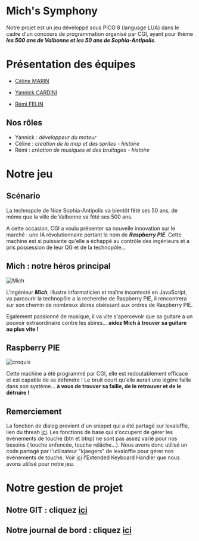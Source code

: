Mich's Symphony
===============

Notre projet est un jeu développé sous PICO 8 (language LUA) dans le cadre d'un concours de programmation organisé par CGI, ayant pour thème **_les 500 ans de Valbonne et les 50 ans de Sophia-Antipolis_**.

# Présentation des équipes

-  [Céline MARIN](https://github.com/CelineMarin)

-  [Yannick CARDINI](https://github.com/YannickCardini)

-  [Rémi FELIN](https://github.com/RemiFELIN)

## Nos rôles  

- Yannick : *développeur du moteur*
- Céline : *création de la map et des sprites - histoire*
- Rémi : *création de musiques et des bruitages - histoire*

# Notre jeu

## Scénario

La technopole de Nice Sophia-Antipolis va bientôt fêté ses 50 ans, de même que la ville de Valbonne va fêté ses 500 ans.

A cette occasion, CGI a voulu présenter sa nouvelle innovation sur le marché : une IA révolutionnaire portant le nom de **_Raspberry PIE_**. Cette machine est si puissante qu'elle a échappé au contrôle des ingénieurs et a pris possession de leur QG et de la technopôle...

## Mich : notre héros principal
![Mich](https://image.noelshack.com/fichiers/2019/18/3/1556706057-mich.png)

L'ingénieur **_Mich_**, illustre informaticien et maître incontesté en JavaScript, va parcourir la technopôle a la recherche de Raspberry PIE, il rencontrera sur son chemin de nombreux sbires obéissant aux ordres de Raspberry PIE.

Egalement passionné de musique, il va vite s'apercevoir que sa guitare a un pouvoir extraordinaire contre les sbires... **aidez Mich à trouver sa guitare au plus vite !**

## Raspberry PIE
![croquis](https://image.noelshack.com/fichiers/2019/18/3/1556705607-57284555-840645582943220-6327072261115215872-n.jpg) 

Cette machine a été programmé par CGI, elle est redoutablement efficace et est capable de se défendre !  Le bruit court qu'elle aurait une légère faille dans son système... **à vous de trouver sa faille, de le retrouver et de le détruire !**

## Remerciement

La fonction de dialog provient d'un snippet qui a été partagé sur lexaloffle, lien du threah [ici](https://www.lexaloffle.com/bbs/?pid=35126).
Les fonctions de base qui s'occupent de gérer les événements de touche (btn et btnp) ne sont pas assez varié pour nos besoins ( touche enfoncée, touche relâche...). Nous avons donc utilisé un code partagé par l'utilisateur "kjaegers" de lexaloffle pour gérer nos événements de touche. Voir [ici](https://www.lexaloffle.com/bbs/?tid=3367) l'Extended Keyboard Handler que nous avons utilisé pour notre jeu.

# Notre gestion de projet 

## Notre GIT : cliquez [ici](https://github.com/RemiFELIN/PICO8_SOPHIA_ANTIPOLIS)
## Notre journal de bord : cliquez [ici](https://github.com/RemiFELIN/PICO8_SOPHIA_ANTIPOLIS/tree/master/journal)

   
